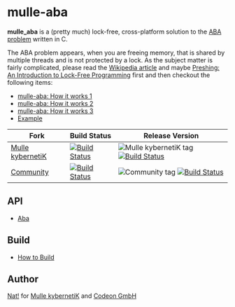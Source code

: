<!-- [comment]: <> (DO NOT EDIT THIS FILE. EDIT THE TEMPLATE "templates/README.md.scion") -->
# mulle-aba

**mulle_aba** is a (pretty much) lock-free, cross-platform solution to the
[ABA problem](//en.wikipedia.org/wiki/ABA_problem) written in C.

The ABA problem appears, when you are freeing memory, that is shared by
multiple threads and is not protected by a lock. As the subject matter is
fairly complicated, please read the [Wikipedia article](//en.wikipedia.org/wiki/ABA_problem) and maybe [Preshing: An Introduction to Lock-Free Programming](http://preshing.com/20120612/an-introduction-to-lock-free-programming/) first and then checkout the following items:

* [mulle-aba: How it works 1](//www.mulle-kybernetik.com/weblog/2015/mulle_aba_how_it_works_1.html)
* [mulle-aba: How it works 2](//www.mulle-kybernetik.com/weblog/2015/mulle_aba_how_it_works_2.html)
* [mulle-aba: How it works 3](//www.mulle-kybernetik.com/weblog/2015/mulle_aba_how_it_works_3.html)
* [Example](example/main.m)


Fork      |  Build Status | Release Version
----------|---------------|-----------------------------------
[Mulle kybernetiK](//github.com/mulle-nat/mulle-aba) | [![Build Status](https://travis-ci.org/mulle-nat/mulle-aba.svg?branch=release)](https://travis-ci.org/mulle-nat/mulle-aba) | ![Mulle kybernetiK tag](https://img.shields.io/github/tag/mulle-nat/mulle-aba.svg) [![Build Status](https://travis-ci.org/mulle-nat/mulle-aba.svg?branch=release)](https://travis-ci.org/mulle-nat/mulle-aba)
[Community](https://github.com/mulle-objc/mulle-aba/tree/release) | [![Build Status](https://travis-ci.org/mulle-objc/mulle-aba.svg)](https://travis-ci.org/mulle-objc/mulle-aba) | ![Community tag](https://img.shields.io/github/tag/mulle-objc/mulle-aba.svg) [![Build Status](https://travis-ci.org/mulle-objc/mulle-aba.svg?branch=release)](https://travis-ci.org/mulle-objc/mulle-aba)


## API

* [Aba](dox/API_ABA.md)


## Build

* [How to Build](dox/BUILD.md)


## Author

[Nat!](//www.mulle-kybernetik.com/weblog) for
[Mulle kybernetiK](//www.mulle-kybernetik.com) and
[Codeon GmbH](//www.codeon.de)

